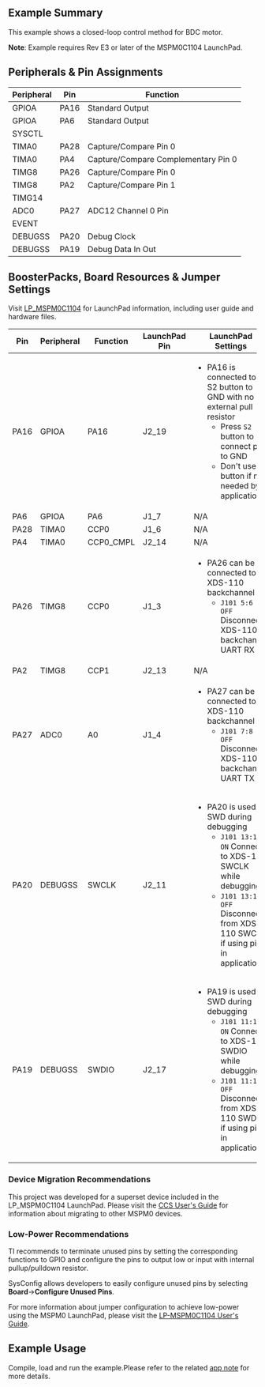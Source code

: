 ## Example Summary

This example shows a closed-loop control method for BDC motor.

**Note**: Example requires Rev E3 or later of the MSPM0C1104 LaunchPad.

## Peripherals & Pin Assignments

| Peripheral | Pin | Function |
| --- | --- | --- |
| GPIOA | PA16 | Standard Output |
| GPIOA | PA6 | Standard Output |
| SYSCTL |  |  |
| TIMA0 | PA28 | Capture/Compare Pin 0 |
| TIMA0 | PA4 | Capture/Compare Complementary Pin 0 |
| TIMG8 | PA26 | Capture/Compare Pin 0 |
| TIMG8 | PA2 | Capture/Compare Pin 1 |
| TIMG14 |  |  |
| ADC0 | PA27 | ADC12 Channel 0 Pin |
| EVENT |  |  |
| DEBUGSS | PA20 | Debug Clock |
| DEBUGSS | PA19 | Debug Data In Out |

## BoosterPacks, Board Resources & Jumper Settings

Visit [LP_MSPM0C1104](https://www.ti.com/tool/LP-MSPM0C1104) for LaunchPad information, including user guide and hardware files.

| Pin | Peripheral | Function | LaunchPad Pin | LaunchPad Settings |
| --- | --- | --- | --- | --- |
| PA16 | GPIOA | PA16 | J2_19 | <ul><li>PA16 is connected to S2 button to GND with no external pull resistor<br><ul><li>Press `S2` button to connect pin to GND<br><li>Don't use `S2` button if not needed by application</ul></ul> |
| PA6 | GPIOA | PA6 | J1_7 | N/A |
| PA28 | TIMA0 | CCP0 | J1_6 | N/A |
| PA4 | TIMA0 | CCP0_CMPL | J2_14 | N/A |
| PA26 | TIMG8 | CCP0 | J1_3 | <ul><li>PA26 can be connected to XDS-110 backchannel<br><ul><li>`J101 5:6 OFF` Disconnect XDS-110 backchannel UART RX</ul></ul> |
| PA2 | TIMG8 | CCP1 | J2_13 | N/A |
| PA27 | ADC0 | A0 | J1_4 | <ul><li>PA27 can be connected to XDS-110 backchannel<br><ul><li>`J101 7:8 OFF` Disconnect XDS-110 backchannel UART TX</ul></ul> |
| PA20 | DEBUGSS | SWCLK | J2_11 | <ul><li>PA20 is used by SWD during debugging<br><ul><li>`J101 13:14 ON` Connect to XDS-110 SWCLK while debugging<br><li>`J101 13:14 OFF` Disconnect from XDS-110 SWCLK if using pin in application</ul></ul> |
| PA19 | DEBUGSS | SWDIO | J2_17 | <ul><li>PA19 is used by SWD during debugging<br><ul><li>`J101 11:12 ON` Connect to XDS-110 SWDIO while debugging<br><li>`J101 11:12 OFF` Disconnect from XDS-110 SWDIO if using pin in application</ul></ul> |

### Device Migration Recommendations
This project was developed for a superset device included in the LP_MSPM0C1104 LaunchPad. Please
visit the [CCS User's Guide](https://software-dl.ti.com/msp430/esd/MSPM0-SDK/latest/docs/english/tools/ccs_ide_guide/doc_guide/doc_guide-srcs/ccs_ide_guide.html#sysconfig-project-migration)
for information about migrating to other MSPM0 devices.

### Low-Power Recommendations
TI recommends to terminate unused pins by setting the corresponding functions to
GPIO and configure the pins to output low or input with internal
pullup/pulldown resistor.

SysConfig allows developers to easily configure unused pins by selecting **Board**→**Configure Unused Pins**.

For more information about jumper configuration to achieve low-power using the
MSPM0 LaunchPad, please visit the [LP-MSPM0C1104 User's Guide](https://www.ti.com/lit/slau908).

## Example Usage

Compile, load and run the example.Please refer to the related [app note](https://www.ti.com/lit/slaaem1) for more details.
